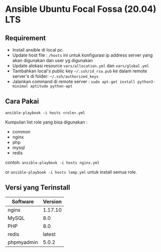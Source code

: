 # Ansible Ubuntu Focal Fossa (20.04) LTS #

## Requirement

* Install ansible di local pc.
* Update host file : ``/hosts`` ini untuk konfigurasi ip address server yang akan digunakan dan user yg digunakan
* Update alokasi resource ``vars/allocation.yml`` dan ``vars/global.yml``
* Tambahkan local's public key ``~/.ssh/id_rsa.pub`` ke dalam remote server's di folder: ``~/.ssh/authorized_keys``
* Jalankan command di remote server : ``sudo apt-get install python3-minimal aptitude python-apt``

## Cara Pakai

``ansible-playbook -i hosts <role>.yml``

Kumpulan list role yang bisa digunakan :
* common
* nginx
* php
* mysql
* redis

contoh:
``ansible-playbook -i hosts nginx.yml``

or ``ansible-playbook -i hosts lemp.yml`` untuk install semua role.

## Versi yang Terinstall

| Software   | Version |
| ---------- | ------- |
| nginx      | 1.17.10 |
| MySQL      | 8.0     |
| PHP        | 8.0     |
| redis      | latest  |
| phpmyadmin | 5.0.2   |
